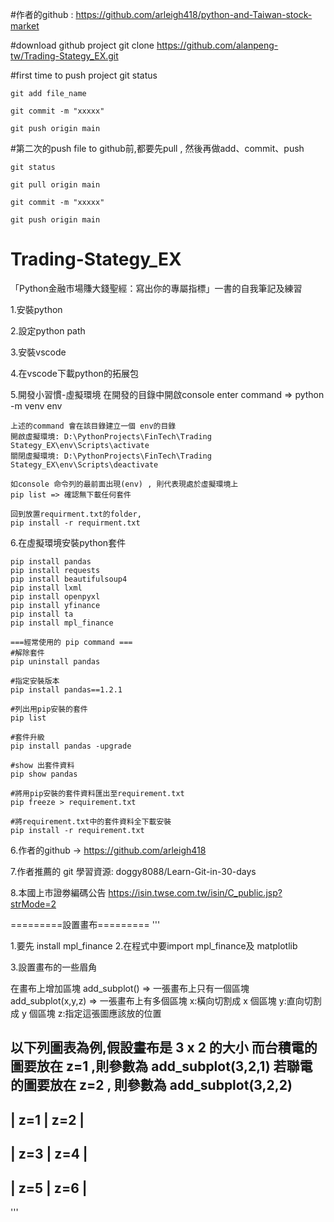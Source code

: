 
#作者的github : https://github.com/arleigh418/python-and-Taiwan-stock-market

#download github project
	git clone https://github.com/alanpeng-tw/Trading-Stategy_EX.git


#first time to push project
	git status

	git add file_name

	git commit -m "xxxxx"

	git push origin main


#第二次的push file to github前,都要先pull , 然後再做add、commit、push

	git status

	git pull origin main

	git commit -m "xxxxx"

	git push origin main




# Trading-Stategy_EX

「Python金融市場賺大錢聖經：寫出你的專屬指標」一書的自我筆記及練習

1.安裝python

2.設定python  path

3.安裝vscode

4.在vscode下載python的拓展包

5.開發小習慣-虛擬環境
	在開發的目錄中開啟console
	enter command => python -m venv env
	
	上述的command 會在該目錄建立一個 env的目錄
	開啟虛擬環境: D:\PythonProjects\FinTech\Trading Stategy_EX\env\Scripts\activate
	關閉虛擬環境: D:\PythonProjects\FinTech\Trading Stategy_EX\env\Scripts\deactivate
	
	如console 命令列的最前面出現(env) , 則代表現處於虛擬環境上
	pip list => 確認無下載任何套件
	
	回到放置requirment.txt的folder,
	pip install -r requirment.txt

6.在虛擬環境安裝python套件
	
	pip install pandas
	pip install requests
	pip install beautifulsoup4
	pip install lxml
	pip install openpyxl
	pip install yfinance
	pip install ta
	pip install mpl_finance
	
	===經常使用的 pip command ===
	#解除套件
	pip uninstall pandas
	
	#指定安裝版本
	pip install pandas==1.2.1
	
	#列出用pip安裝的套件
	pip list
	
	#套件升級
	pip install pandas -upgrade
	
	#show 出套件資料
	pip show pandas
	
	#將用pip安裝的套件資料匯出至requirement.txt
	pip freeze > requirement.txt
	
	#將requirement.txt中的套件資料全下載安裝
	pip install -r requirement.txt
	
	
	
6.作者的github -> https://github.com/arleigh418

7.作者推薦的 git 學習資源: doggy8088/Learn-Git-in-30-days

8.本國上市證劵編碼公告
https://isin.twse.com.tw/isin/C_public.jsp?strMode=2


=========設置畫布=========
'''

1.要先 install mpl_finance 
2.在程式中要import mpl_finance及 matplotlib

3.設置畫布的一些眉角

在畫布上增加區塊
add_subplot() => 一張畫布上只有一個區塊
add_subplot(x,y,z) => 一張畫布上有多個區塊
x:橫向切割成 x 個區塊
y:直向切割成 y 個區塊
z:指定這張圖應該放的位置

以下列圖表為例,假設畫布是 3 x 2 的大小
而台積電的圖要放在 z=1 ,則參數為 add_subplot(3,2,1)
若聯電的圖要放在 z=2 , 則參數為 add_subplot(3,2,2)
----------------
| z=1   | z=2   |
----------------
| z=3   | z=4   |
----------------
| z=5   | z=6   |
----------------
'''


